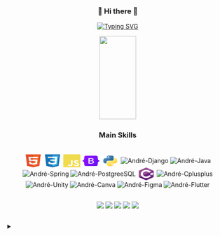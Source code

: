 <div align = center>

### 💜 Hi there 💜
  
[![Typing SVG](https://readme-typing-svg.herokuapp.com/?color=886ce4&size=35&center=true&vCenter=true&width=1000&lines=Pleasure,+my+name+is+André+Felipe;I'm+19+years+old;I+from+Brazil,+RJ;I+study+computer+science+at+University+Veiga+;Welcome!+:%29)](https://git.io/typing-svg)
  
  <div align="center">  
  
  <img width="41%" height="190px" src="https://github-readme-stats.vercel.app/api/top-langs/?username=andrefelipebarros&layout=compact&hide_border=true&title_color=81749c&text_color=ffffff&bg_color=0d1117" />
</div>

### Main Skills

  <div style="display: inline_block"><br>
    
  <img align="center" alt="André-HTML" height="30" width="40" src="https://raw.githubusercontent.com/devicons/devicon/master/icons/html5/html5-original.svg">
  <img align="center" alt="André-CSS" height="30" width="40" src="https://raw.githubusercontent.com/devicons/devicon/master/icons/css3/css3-original.svg">
    <img align="center" alt="André-Js" height="30" width="40" src="https://raw.githubusercontent.com/devicons/devicon/master/icons/javascript/javascript-plain.svg">
    <img align="center" alt="André-Bootstrap" height="30" width="40" src="https://raw.githubusercontent.com/devicons/devicon/master/icons/bootstrap/bootstrap-original.svg">
  <img align="center" alt="André-Python" height="30" width="40" src="https://raw.githubusercontent.com/devicons/devicon/master/icons/python/python-original.svg">
    <img align="center" alt="André-Django" height="30" width="40" src="https://cdn.jsdelivr.net/gh/devicons/devicon/icons/django/django-plain.svg">
  <img align="center" alt="André-Java" height="30" width="40" src="https://cdn.jsdelivr.net/gh/devicons/devicon/icons/java/java-original.svg">
  <img align="center" alt="André-Spring" height="30" width="40" src="https://cdn.jsdelivr.net/gh/devicons/devicon/icons/spring/spring-original.svg">
  <img align="center" alt="André-PostgreeSQL" height="30" width="40" src="https://cdn.jsdelivr.net/gh/devicons/devicon/icons/postgresql/postgresql-original.svg">
  <img align="center" alt="André-Csharp" height="30" width="40" src="https://raw.githubusercontent.com/devicons/devicon/master/icons/csharp/csharp-original.svg">
  <img align="center" alt="André-Cplusplus" height="30" width="40" src="https://cdn.jsdelivr.net/gh/devicons/devicon/icons/cplusplus/cplusplus-original.svg">    
  <img align="center" alt="André-Unity" height="30" width="40" src="https://cdn.jsdelivr.net/gh/devicons/devicon/icons/unity/unity-original.svg">
  <img align="center" alt="André-Canva" height="30" width="40" src="https://cdn.jsdelivr.net/gh/devicons/devicon/icons/canva/canva-original.svg">
  <img align="center" alt="André-Figma" height="30" width="40" src="https://cdn.jsdelivr.net/gh/devicons/devicon/icons/figma/figma-original.svg">
  <img align="center" alt="André-Flutter" height="30" width="40" src="https://cdn.jsdelivr.net/gh/devicons/devicon/icons/flutter/flutter-original.svg">
  
</div>
  
  ##
  
 <div>
  <a href="#" target="_blank"><img src="https://img.shields.io/badge/YouTube-FF0000?style=for-the-badge&logo=youtube&logoColor=white" target="_blank"></a>
  <a href="https://instagram.com/andrefelipebarros_" target="_blank"><img src="https://img.shields.io/badge/-Instagram-%23E4405F?style=for-the-badge&logo=instagram&logoColor=white" target="_blank"></a>
 <a href="https://discord.gg/" target="_blank"><img src="https://img.shields.io/badge/Discord-7289DA?style=for-the-badge&logo=discord&logoColor=white" target="_blank"></a> 
 <a href = "mailto:afbarrosan@gmail.com"><img src="https://img.shields.io/badge/-Gmail-%23333?style=for-the-badge&logo=gmail&logoColor=white" target="_blank"></a>
 <a href="https://www.linkedin.com/in/andrefelipebarros/" target="_blank"><img src="https://img.shields.io/badge/-LinkedIn-%230077B5?style=for-the-badge&logo=linkedin&logoColor=white" target="_blank"></a> 
  </div>
 
</div>
  
  
  ##

<details align="left">
  <summary></summary> 
 
  - 🔭 I am currently working on my development at the University
  - 🌱 I am currently learning JavaAPI
  - **📫 Professional email:** `afbarrosan@gmail.com`
  - **Discord:** `@alipe`
  - 👨🏻‍💻 Studying Spring Boot at moment.
 
  <div align="right">Made with 💜 by <a href="https://github.com/andrefelipebarros">ALIPE</a>.</div>

</details>


